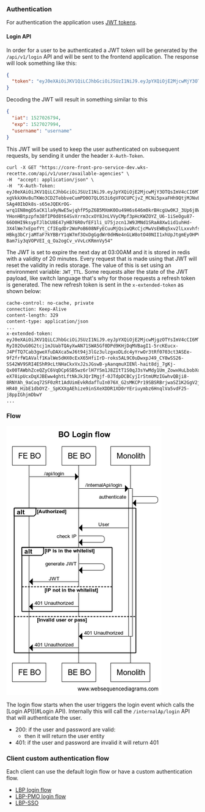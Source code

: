 ### Authentication
For authentication the application uses [JWT tokens](https://auth0.com/docs/tokens/json-web-tokens).

#### Login API
In order for a user to be authenticated a JWT token will be generated by the 
`/api/v1/login` API and will be sent to the frontend application. The response 
will look something like this:
```JSON
{
  "token": "eyJ0eXAiOiJKV1QiLCJhbGciOiJSUzI1NiJ9.eyJpYXQiOjE2MjcwMjY3OTQsImV4cCI6MTYyNzAyNzk5NCwidXNlcm5hbWUiOiI5MTMyMV9kQ1NxWmVkbmhkbThYa3N6bzJaNzFuSUVXdUU3bEF0T0M0TnlnWGg0MU03QmU0cklHakV0cWNEZWpVUjA5Y0VkIiwiZm9sZGVySWQiOjk4ODI3LCJwYXJ0bmVyQ29kZSI6ImxicHBtbyJ9.ZRrQaoJ9ogalvaOGuVcHt-xgVkkXHv8uTKWo3CD2TebbveCumPD0O7QLOS3i6gVFOCUPCjvZ_MCNi5pxaFHh9QtjMJNvBJ73M_iyCTiG_o3M3KYXA15UUgSJ4lIC2Q2sZIMuOgjLSgJ9doSIt0p4LpCJT80mTEPiMFUG5s-SAg40IbDk8s-s65eJQEKrOG-wrq1EN8mgD5aCK1la9yNwE5wjqhfP5pZ6B5MXmK0Ou49H6s646m0krBHcgUw0KJ_3Up6j8WSzRT89gkxul5PB9teiLATMBIVWONnbEFP_X4eai0p_-YHonHBtpzpfm38fIP0d8t64SvXrrm3cxOY8JnLVVyCMpf3pHcKWZOYZ_U6-1iSeOgu87-66O0HI9ksypTJlbCU8E47yHB76R0vfEF1li_U75jzcn1JW9JMNd1SRaA8Xw1id1uhHd-3X4lWe7xEpofYt_CfIEqdDr2WoPoB608NFyECuuMjQsiwQRcCjcMwVsEWBq5xv2lLxxvhfsFt7UsHfAkbxMBXiRVUnayigupmeEvwoXoWsILGvf2FQSfPl3Lg0TLJO-HBkg3bCrjaMTaF7kYBBrY1qW7mf3OxDgGgdWr0dHNe4nGLW8otO40NII1xhUpJtgmEyOHPVa2Tg-Bam7iy3qVOPVEI_q_Oa2ogCv_vVvLcKRmnVy54"
}
```
Decoding the JWT will result in something similar to this
```JSON
{
  "iat": 1527026794,
  "exp": 1527027994,
  "username": "username"
}
```
This JWT will be used to keep the user authenticated on subsequent requests,
by sending it under the header `X-Auth-Token`.
```
curl -X GET "https://core-front-pro-service-dev.wks-recette.com/api/v1/user/available-agencies" \
-H  "accept: application/json" \ 
-H  "X-Auth-Token: eyJ0eXAiOiJKV1QiLCJhbGciOiJSUzI1NiJ9.eyJpYXQiOjE2MjcwMjY3OTQsImV4cCI6MTYyNzAyNzk5NCwidXNlcm5hbWUiOiI5MTMyMV9kQ1NxWmVkbmhkbThYa3N6bzJaNzFuSUVXdUU3bEF0T0M0TnlnWGg0MU03QmU0cklHakV0cWNEZWpVUjA5Y0VkIiwiZm9sZGVySWQiOjk4ODI3LCJwYXJ0bmVyQ29kZSI6ImxicHBtbyJ9.ZRrQaoJ9ogalvaOGuVcHt-xgVkkXHv8uTKWo3CD2TebbveCumPD0O7QLOS3i6gVFOCUPCjvZ_MCNi5pxaFHh9QtjMJNvBJ73M_iyCTiG_o3M3KYXA15UUgSJ4lIC2Q2sZIMuOgjLSgJ9doSIt0p4LpCJT80mTEPiMFUG5s-SAg40IbDk8s-s65eJQEKrOG-wrq1EN8mgD5aCK1la9yNwE5wjqhfP5pZ6B5MXmK0Ou49H6s646m0krBHcgUw0KJ_3Up6j8WSzRT89gkxul5PB9teiLATMBIVWONnbEFP_X4eai0p_-YHonHBtpzpfm38fIP0d8t64SvXrrm3cxOY8JnLVVyCMpf3pHcKWZOYZ_U6-1iSeOgu87-66O0HI9ksypTJlbCU8E47yHB76R0vfEF1li_U75jzcn1JW9JMNd1SRaA8Xw1id1uhHd-3X4lWe7xEpofYt_CfIEqdDr2WoPoB608NFyECuuMjQsiwQRcCjcMwVsEWBq5xv2lLxxvhfsFt7UsHfAkbxMBXiRVUnayigupmeEvwoXoWsILGvf2FQSfPl3Lg0TLJO-HBkg3bCrjaMTaF7kYBBrY1qW7mf3OxDgGgdWr0dHNe4nGLW8otO40NII1xhUpJtgmEyOHPVa2Tg-Bam7iy3qVOPVEI_q_Oa2ogCv_vVvLcKRmnVy54"
```

The JWT is set to expire the next day at 03:00AM and it is stored in redis with a validity of 20 minutes.
Every request that is made using that JWT will reset the validity in redis storage. The value of this is set using
an environment variable: `JWT_TTL`. Some requests alter the state of the JWT payload, like switch language 
that's why for those requests a refresh token is generated. The new refresh token is sent in the `x-extended-token` as shown below:
```
cache-control: no-cache, private  
connection: Keep-Alive  
content-length: 329  
content-type: application/json  
...
x-extended-token: eyJ0eXAiOiJKV1QiLCJhbGciOiJSUzI1NiJ9.eyJpYXQiOjE2MjcwMjgzOTYsImV4cCI6MTYyNzAyOTU5NiwidXNlcm5hbWUiOiI5MTMyMV9kQ1NxWmVkbmhkbThYa3N6bzJaNzFuSUVXdUU3bEF0T0M0TnlnWGg0MU03QmU0cklHakV0cWNEZWpVUjA5Y0VkIiwiZm9sZGVySWQiOjk4ODI3LCJwYXJ0bmVyQ29kZSI6ImxicHBtbyJ9.WaruvATBUsgAnq9qoGhDSOl4e_Z45ROzLXjfdUaz3Nul991rW7DNcWlskf4PrWrLqKEaro0JL6-RyI02OuG0G2tcj1mJUabTQAyXwAN71SWA5Gf0DPd9KHjDqMVBagI1-5rcKEucx-J4PfTQ7Cab3gweXfuDAXca5wJ6t94j3lGz3ulzgxoDLdc4yYrwOr3tRf0703ct3ASEe-9f2frfW1AValf1KalWe5dHX0cExX65HfiIrD-roks5AL9C0uDwxpJ49_CY8wSS26-SS42WV9SRI4EShR9cLtNHaCkxVxJ2sJGswB-yAanqmuXIENl-hait8dj_7gKj-Qx00TAWbhZceQZyC6VqDCp6SB5wz6rlH7YSm1J8ZItT1S0qJ3sYwMdy1Um_ZowxHuLbobXoUQqSKA8ElIoqGU_-eX78ipUcxDqXJBEww4ghtLftNkJkJQrIMgjf-0JTdpDCBCyjIrStmUMzIGwhvQBji8-8RNYAh_9aCoq72SF0zRt1AdUimEvkRdafTuIn076X_G2sMKCPr19SBSRBrjwaSZ1K2GgV2jLAWpOoYqdmwYO_CEbP8IR1SPyIH3KWTtYjrvqJUGEtcU-HR40_HibE1dbOYZ-_SpKXXgAEhize9inSXeXDDR1XD0rYEriuymbz6HnqlVa5vdF25-j8ppIGhjmDbwY 
...
```

### Flow
![Login flow](../assets//Login_flow.png)

The login flow starts when the user triggers the login event which calls the [Login API](#Login API).
Internally this will call the `/internalAp/login` API that will authenticate the user.
- 200: if the user and password are valid:  
    - then it will return the user entity 
- 401: if the user and password are invalid it will return 401

### Client custom authentication flow
Each client can use the default login flow or have a custom authentication flow.
- [LBP login flow](./Client%20authentication/Lbp-authentication.md)
- [LBP-PMO login flow](./Client%20authentication/Lbp-pmo-authentication.md)
- [LBP-SSO](./Client%20authentication/LBP-SSO.md)

